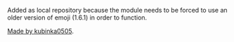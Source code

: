 Added as local repository because the module needs to be forced to use an older version of emoji (1.6.1) in order to function.

[Made by kubinka0505](https://github.com/kubinka0505/auepa).